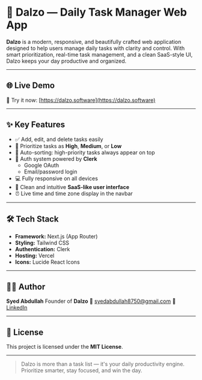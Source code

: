 # 🚀 Dalzo — Daily Task Manager Web App

**Dalzo** is a modern, responsive, and beautifully crafted web application designed to help users manage daily tasks with clarity and control. With smart prioritization, real-time task management, and a clean SaaS-style UI, Dalzo keeps your day productive and organized.

---

## 🌐 Live Demo

🔗 Try it now: [https://dalzo.software](https://dalzo.software)

---

## ✨ Key Features

- ✅ Add, edit, and delete tasks easily
- 🔼 Prioritize tasks as **High**, **Medium**, or **Low**
- 🧠 Auto-sorting: high-priority tasks always appear on top
- 🔐 Auth system powered by **Clerk**
  - Google OAuth
  - Email/password login
- 💻 Fully responsive on all devices
- 📱 Clean and intuitive **SaaS-like user interface**
- ⏰ Live time and time zone display in the navbar

---

## 🛠️ Tech Stack

- **Framework:** Next.js (App Router)
- **Styling:** Tailwind CSS
- **Authentication:** Clerk
- **Hosting:** Vercel
- **Icons:** Lucide React Icons

---

## 👨‍💻 Author

**Syed Abdullah**
Founder of **Dalzo**
📧 [syedabdullah8750@gmail.com](mailto:syedabdullah8750@gmail.com)
🔗 [LinkedIn](https://www.linkedin.com/in/syed-muhammad-abdullah-mahmood-0a88a8266/)

---

## 📃 License

This project is licensed under the **MIT License**.

---

> Dalzo is more than a task list — it's your daily productivity engine. Prioritize smarter, stay focused, and win the day.

```
